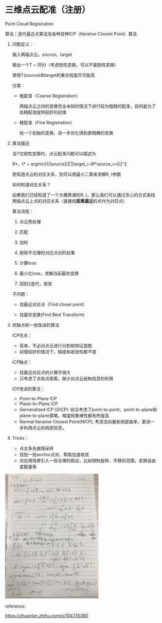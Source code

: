 # 三维点云配准（注册）

Point Cloud Registration

算法：迭代最近点算法及各种变种ICP（Iterative Closest Point）算法



1. 问题定义：

   输入两幅点云，source，target

   输出一个T = [R|t]（考虑刚性变换，可以不是刚性变换）

   使得T(source)和target的重合程度尽可能高

   

   分类：

   - 粗配准（Coarse Registration）

     两幅点云之间的变换完全未知的情况下进行较为粗糙的配准，目的是为了给精配准提供较好的初值

   - 精配准（Fine Registration）

     给一个初始的变换，进一步优化得到更精确的变换

     

2. 算法描述

   当T位刚性变换时，点云配准问题可以描述为

   R*，t\* = argmin(1/|source|)Σ||target_i-(R\*source_i+t)||^2

   

   若知道点云的对应关系，则可以用最小二乘来求解R, t参数

   如何知道对应关系？

   如果我们已经知道了一个大概靠谱的R, t，那么我们可以通过贪心的方式来找两幅点云上点的对应关系（直接找**距离最近**的点作为对应点）

   

   

   算法流程：

   1. 点云预处理

   2. 匹配

   3. 加权

   4. 剔除不合理的对应点对的权重

   5. 计算loss

   6. 最小化loss，求解当前最优变换

   7. 回到2迭代，收敛

   

   子问题：

   - 找最近对应点（Find closet point）

     

   - 找最优变换(Find Best Transform)

   

3. 优缺点和一些改进的算法

   ICP优点：

   - 简单，不必对点云进行分割和特征提取
   - 初值较好的情况下，精度和收敛性都不错

   ICP缺点：

   - 找最近对应点的计算开销大
   - 只考虑了点和点距离，缺少对点云结构信息的利用

   ICP改进的算法：

   - Point-to-Plane ICP
   - Plane-to-Plane ICP
   - Gerneralized ICP (GICP): 综合考虑了point-to-point、point-to-plane和plane-to-plane策略，精度和鲁棒性都有所提高
   - Normal Iterative Closest Point(NICP), 考虑法向量和局部曲率，更进一步利用点云的局部信息。

   

   

   

4. Tricks：

   - 点太多先做降采样
   - 找到一些anchor点对，帮助加速收敛
   - 对应用场景引入一些合理的假设，比如限制旋转、平移的范围，变换自由度数量等



<img src="../picture/ICP.png" alt="ICP" style="zoom:40%;" />



reference:

https://zhuanlan.zhihu.com/p/104735380